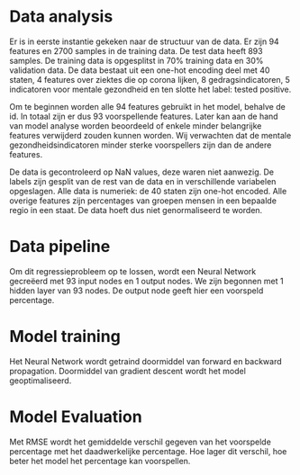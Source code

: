 # Data analysis
Er is in eerste instantie gekeken naar de structuur van de data. Er zijn 94
features en 2700 samples in de training data. De test data heeft 893 samples.
De training data is opgesplitst in 70% training data en 30% validation data.
De data bestaat uit een one-hot encoding deel met 40 staten, 4 features over
ziektes die op corona lijken, 8 gedragsindicatoren, 5 indicatoren voor mentale
gezondheid en ten slotte het label: tested positive.

Om te beginnen worden alle 94 features gebruikt in het model, behalve de id.
In totaal zijn er dus 93 voorspellende features. Later kan aan de hand van model
analyse worden beoordeeld of enkele minder belangrijke features verwijderd
zouden kunnen worden. Wij verwachten dat de mentale gezondheidsindicatoren
minder sterke voorspellers zijn dan de andere features.

De data is gecontroleerd op NaN values, deze waren niet aanwezig. De labels zijn
gesplit van de rest van de data en in verschillende variabelen opgeslagen.
Alle data is numeriek: de 40 staten zijn one-hot encoded. Alle overige features
zijn percentages van groepen mensen in een bepaalde regio in een staat. De data
hoeft dus niet genormaliseerd te worden.

# Data pipeline
Om dit regressieprobleem op te lossen, wordt een Neural Network gecreëerd met
93 input nodes en 1 output nodes. We zijn begonnen met 1 hidden layer van 93
nodes. De output node geeft hier een voorspeld percentage.

# Model training  
Het Neural Network wordt getraind doormiddel van forward en backward propagation.
Doormiddel van gradient descent wordt het model geoptimaliseerd.

# Model Evaluation
Met RMSE wordt het gemiddelde verschil gegeven van het voorspelde percentage
met het daadwerkelijke percentage. Hoe lager dit verschil, hoe beter het model
het percentage kan voorspellen. 

